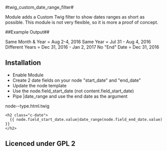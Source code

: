 #twig_custom_date_range_filter#

Module adds a Custom Twig filter to show dates ranges as short as possible.
This module is not very flexible, so it is more a proof of concept.

##Example Output##

Same Month & Year   = Aug 2-4, 2016
Same Year           = Jul 31 - Aug 4, 2016
Different Years     = Dec 31, 2016 - Jan 2, 2017
No "End" Date       = Dec 31, 2016


## Installation ##

* Enable Module
* Create 2 date fields on your node "start_date" and "end_date"
* Update the node template
* Use the node.field_start_date (not content.field_start_date)
* Pipe |date_range and use the end date as the argument



node--type.html.twig

```
<h2 class="c-date">
  {{ node.field_start_date.value|date_range(node.field_end_date.value) }}
</h2>
```

## Licenced under GPL 2 ##
